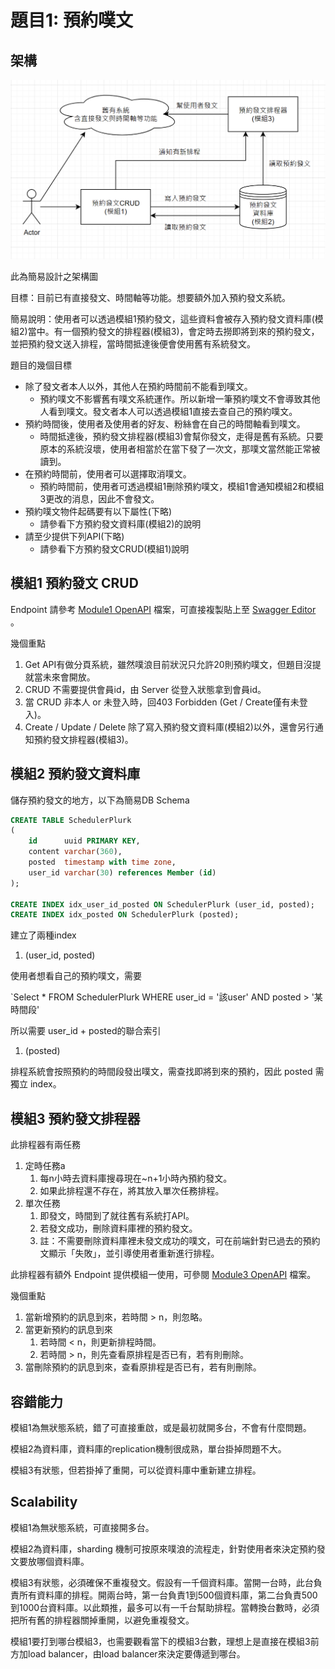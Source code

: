 # 題目1: 預約噗文

## 架構

![q1設計](images/q1_design.png)

此為簡易設計之架構圖

目標：目前已有直接發文、時間軸等功能。想要額外加入預約發文系統。

簡易說明：使用者可以透過模組1預約發文，這些資料會被存入預約發文資料庫(模組2)當中。有一個預約發文的排程器(模組3)，會定時去撈即將到來的預約發文，並把預約發文送入排程，當時間抵達後便會使用舊有系統發文。

題目的幾個目標

- 除了發文者本人以外，其他人在預約時間前不能看到噗文。
  - 預約噗文不影響舊有噗文系統運作。所以新增一筆預約噗文不會導致其他人看到噗文。發文者本人可以透過模組1直接去查自己的預約噗文。
- 預約時間後，使用者及使用者的好友、粉絲會在自己的時間軸看到噗文。
  - 時間抵達後，預約發文排程器(模組3)會幫你發文，走得是舊有系統。只要原本的系統沒壞，使用者相當於在當下發了一次文，那噗文當然能正常被讀到。
- 在預約時間前，使用者可以選擇取消噗文。
  - 預約時間前，使用者可透過模組1刪除預約噗文，模組1會通知模組2和模組3更改的消息，因此不會發文。
- 預約噗文物件起碼要有以下屬性(下略)
  - 請參看下方預約發文資料庫(模組2)的說明
- 請至少提供下列API(下略)
  - 請參看下方預約發文CRUD(模組1)說明

## 模組1 預約發文 CRUD

Endpoint 請參考 [Module1 OpenAPI](tsp-output/@typespec/openapi3/openapi.Module1.yaml) 檔案，可直接複製貼上至 [Swagger Editor](https://editor.swagger.io/) 。

幾個重點

1. Get API有做分頁系統，雖然噗浪目前狀況只允許20則預約噗文，但題目沒提就當未來會開放。
2. CRUD 不需要提供會員id，由 Server 從登入狀態拿到會員id。
3. 當 CRUD 非本人 or 未登入時，回403 Forbidden (Get / Create僅有未登入)。
4. Create / Update / Delete 除了寫入預約發文資料庫(模組2)以外，還會另行通知預約發文排程器(模組3)。

## 模組2 預約發文資料庫

儲存預約發文的地方，以下為簡易DB Schema

```sql
CREATE TABLE SchedulerPlurk
(
    id      uuid PRIMARY KEY,
    content varchar(360),
    posted  timestamp with time zone,
    user_id varchar(30) references Member (id)
);

CREATE INDEX idx_user_id_posted ON SchedulerPlurk (user_id, posted);
CREATE INDEX idx_posted ON SchedulerPlurk (posted);
```

建立了兩種index

1.  (user_id, posted)

使用者想看自己的預約噗文，需要

`Select \* FROM SchedulerPlurk WHERE user_id = '該user' AND posted > '某時間段'

所以需要 user_id + posted的聯合索引

1. (posted)

排程系統會按照預約的時間段發出噗文，需查找即將到來的預約，因此 posted 需獨立 index。

## 模組3 預約發文排程器

此排程器有兩任務

1. 定時任務a
   1. 每n小時去資料庫搜尋現在~n+1小時內預約發文。
   2. 如果此排程還不存在，將其放入單次任務排程。
2. 單次任務
   1. 即發文，時間到了就往舊有系統打API。
   2. 若發文成功，刪除資料庫裡的預約發文。
   3. 註：不需要刪除資料庫裡未發文成功的噗文，可在前端針對已過去的預約文顯示「失敗」，並引導使用者重新進行排程。

此排程器有額外 Endpoint 提供模組一使用，可參閱 [Module3 OpenAPI](tsp-output/@typespec/openapi3/openapi.Module3.yaml) 檔案。

幾個重點

1. 當新增預約的訊息到來，若時間 > n，則忽略。
2. 當更新預約的訊息到來
   1. 若時間 < n，則更新排程時間。
   2. 若時間 > n，則先查看原排程是否已有，若有則刪除。
3. 當刪除預約的訊息到來，查看原排程是否已有，若有則刪除。

## 容錯能力

模組1為無狀態系統，錯了可直接重啟，或是最初就開多台，不會有什麼問題。

模組2為資料庫，資料庫的replication機制很成熟，單台掛掉問題不大。

模組3有狀態，但若掛掉了重開，可以從資料庫中重新建立排程。

## Scalability

模組1為無狀態系統，可直接開多台。

模組2為資料庫，sharding 機制可按原來噗浪的流程走，針對使用者來決定預約發文要放哪個資料庫。

模組3有狀態，必須確保不重複發文。假設有一千個資料庫。當開一台時，此台負責所有資料庫的排程。開兩台時，第一台負責1到500個資料庫，第二台負責500到1000台資料庫。以此類推，最多可以有一千台幫助排程。當轉換台數時，必須把所有舊的排程器關掉重開，以避免重複發文。

模組1要打到哪台模組3，也需要觀看當下的模組3台數，理想上是直接在模組3前方加load balancer，由load balancer來決定要傳遞到哪台。
